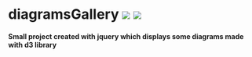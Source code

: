 # diagramsGallery  [![](https://img.shields.io/badge/jquery-v3.1.0-blue)](https://jquery.com/) [![](https://img.shields.io/badge/particlesjs-v2.2.3-red)](https://vincentgarreau.com/particles.js/)

#### Small project created with **jquery** which displays some diagrams made with **d3 library**